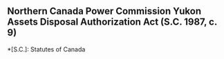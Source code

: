 ## Northern Canada Power Commission Yukon Assets Disposal Authorization Act (S.C. 1987, c. 9)
  *[S.C.]: Statutes of Canada

